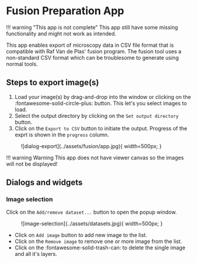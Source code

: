 # Fusion Preparation App

!!! warning "This app is not complete"
        This app still have some missing functionality and might not work as intended.

This app enables export of microscopy data in CSV file format that is compatible with Raf Van de Plas' fusion program. The fusion tool uses a non-standard CSV format which can be troublesome to generate using normal tools.

## Steps to export image(s)

1. Load your image(s) by drag-and-drop into the window or clicking on the :fontawesome-solid-circle-plus:   button. This let's you select images to load.
2. Select the output directory by clicking on the `Set output directory` button.
3. Click on the `Export to CSV` button to initiate the output. Progress of the exprt is shown in the `progress` column.


<figure markdown>
  ![dialog-export](../assets/fusion/app.jpg){ width=500px; }
</figure>

!!! warning Warning
        This app does not have viewer canvas so the images will not be displayed!


## Dialogs and widgets

### Image selection

Click on the `Add/remove dataset...` button to open the popup window.

<figure markdown>
  ![image-selection](../assets/datasets.jpg){ width=500px; }
</figure>

- Click on `Add image` button to add new image to the list.
- Click on the `Remove image` to remove one or more image from the list.
- Click on the :fontawesome-solid-trash-can: to delete the single image and all it's layers.